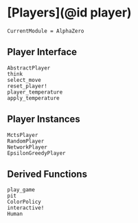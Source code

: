 # [Players](@id player)

```@meta
CurrentModule = AlphaZero
```

## Player Interface

```@docs
AbstractPlayer
think
select_move
reset_player!
player_temperature
apply_temperature
```

## Player Instances

```@docs
MctsPlayer
RandomPlayer
NetworkPlayer
EpsilonGreedyPlayer
```

## Derived Functions

```@docs
play_game
pit
ColorPolicy
interactive!
Human
```
